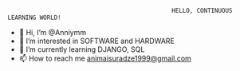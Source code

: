                                                   HELLO, CONTINUOUS LEARNING WORLD!

- 👋 Hi, I’m @Anniymm
- 👀 I’m interested in SOFTWARE and HARDWARE
- 🌱 I’m currently learning DJANGO, SQL
- 📫 How to reach me animaisuradze1999@gmail.com




